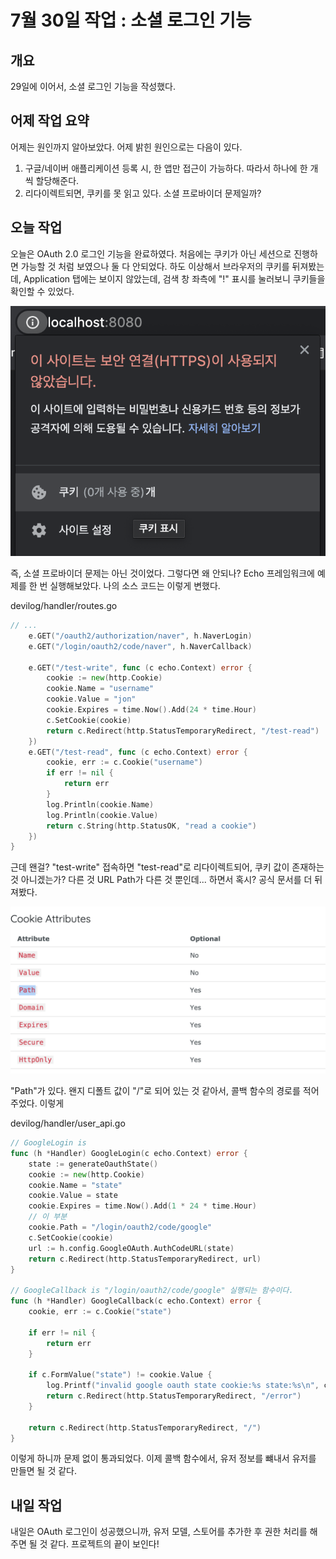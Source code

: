 # 7월 30일 작업 : 소셜 로그인 기능

## 개요

29일에 이어서, 소셜 로그인 기능을 작성했다.


## 어제 작업 요약

어제는 원인까지 알아보았다. 어제 밝힌 원인으로는 다음이 있다.

1. 구글/네이버 애플리케이션 등록 시, 한 앱만 접근이 가능하다. 따라서 하나에 한 개씩 할당해준다.
2. 리다이렉트되면, 쿠키를 못 읽고 있다. 소셜 프로바이더 문제일까? 


## 오늘 작업

오늘은 OAuth 2.0 로그인 기능을 완료하였다. 처음에는 쿠키가 아닌 세션으로 진행하면 가능할 것 처럼 보였으나 둘 다 안되었다. 하도 이상해서 브라우저의 쿠키를 뒤져봤는데, Application 탭에는 보이지 않았는데, 검색 창 좌측에 "!" 표시를 눌러보니 쿠키들을 확인할 수 있었다.

![쿠키 확인 창](./images/20200730_01.png)

즉, 소셜 프로바이더 문제는 아닌 것이었다. 그렇다면 왜 안되나? Echo 프레임워크에 예제를 한 번 실행해보았다. 나의 소스 코드는 이렇게 변했다.

devilog/handler/routes.go
```go
// ...
	e.GET("/oauth2/authorization/naver", h.NaverLogin)
	e.GET("/login/oauth2/code/naver", h.NaverCallback)

	e.GET("/test-write", func (c echo.Context) error {
		cookie := new(http.Cookie)
		cookie.Name = "username"
		cookie.Value = "jon"
		cookie.Expires = time.Now().Add(24 * time.Hour)
		c.SetCookie(cookie)
		return c.Redirect(http.StatusTemporaryRedirect, "/test-read")
	})
	e.GET("/test-read", func (c echo.Context) error {
		cookie, err := c.Cookie("username")
		if err != nil {
			return err
		}
		log.Println(cookie.Name)
		log.Println(cookie.Value)
		return c.String(http.StatusOK, "read a cookie")
	})	
}
```

근데 왠걸? "test-write" 접속하면 "test-read"로 리다이렉트되어, 쿠키 값이 존재하는 것 아니겠는가? 다른 것 URL Path가 다른 것 뿐인데... 하면서 혹시? 공식 문서를 더 뒤져봤다.

![에코 공홈 쿠키 설명](./images/20200730_02.png)

"Path"가 있다. 왠지 디폴트 값이 "/"로 되어 있는 것 같아서, 콜백 함수의 경로를 적어주었다. 이렇게

devilog/handler/user_api.go
```go
// GoogleLogin is
func (h *Handler) GoogleLogin(c echo.Context) error {
	state := generateOauthState()
	cookie := new(http.Cookie)
	cookie.Name = "state"
	cookie.Value = state
	cookie.Expires = time.Now().Add(1 * 24 * time.Hour)
	// 이 부분
	cookie.Path = "/login/oauth2/code/google"
	c.SetCookie(cookie)
	url := h.config.GoogleOAuth.AuthCodeURL(state)
	return c.Redirect(http.StatusTemporaryRedirect, url)
}

// GoogleCallback is "/login/oauth2/code/google" 실행되는 함수이다.
func (h *Handler) GoogleCallback(c echo.Context) error {
	cookie, err := c.Cookie("state")

	if err != nil {
		return err
	}

	if c.FormValue("state") != cookie.Value {
		log.Printf("invalid google oauth state cookie:%s state:%s\n", cookie.Value, c.FormValue("state"))
		return c.Redirect(http.StatusTemporaryRedirect, "/error")
	}

	return c.Redirect(http.StatusTemporaryRedirect, "/")
}
```

이렇게 하니까 문제 없이 통과되었다. 이제 콜백 함수에서, 유저 정보를 뺴내서 유저를 만들면 될 것 같다.


## 내일 작업

내일은 OAuth 로그인이 성공했으니까, 유저 모델, 스토어를 추가한 후 권한 처리를 해주면 될 것 같다. 프로젝트의 끝이 보인다!
